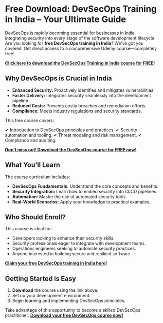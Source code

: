 # Free Download: DevSecOps Training in India – Your Ultimate Guide

DevSecOps is rapidly becoming essential for businesses in India, integrating security into every stage of the software development lifecycle. Are you looking for **free DevSecOps training in India**? We've got you covered. Get direct access to a comprehensive Udemy course—completely free!

[**Click here to download the DevSecOps Training in India course for FREE!**](https://udemywork.com/devsecops-training-in-india)

## Why DevSecOps is Crucial in India

*   **Enhanced Security:** Proactively identifies and mitigates vulnerabilities.
*   **Faster Delivery:** Integrates security seamlessly into the development pipeline.
*   **Reduced Costs:** Prevents costly breaches and remediation efforts.
*   **Compliance:** Meets industry regulations and security standards.

This free course covers:

✔ Introduction to DevSecOps principles and practices.
✔ Security automation and tooling.
✔ Threat modeling and risk management.
✔ Compliance and auditing.

[**Don't miss out! Download the DevSecOps course for FREE now!**](https://udemywork.com/devsecops-training-in-india)

## What You'll Learn

The course curriculum includes:

*   **DevSecOps Fundamentals:** Understand the core concepts and benefits.
*   **Security Integration:** Learn how to embed security into CI/CD pipelines.
*   **Automation:** Master the use of automated security tools.
*   **Real-World Scenarios:** Apply your knowledge to practical examples.

## Who Should Enroll?

This course is ideal for:

*   Developers looking to enhance their security skills.
*   Security professionals eager to integrate with development teams.
*   Operations engineers seeking to automate security practices.
*   Anyone interested in building secure and resilient software.

[**Claim your free DevSecOps training in India here!**](https://udemywork.com/devsecops-training-in-india)

## Getting Started is Easy

1.  **Download** the course using the link above.
2.  Set up your development environment.
3.  Begin learning and implementing DevSecOps principles.

Take advantage of this opportunity to become a skilled DevSecOps practitioner. **[Download your free DevSecOps course now!](https://udemywork.com/devsecops-training-in-india)**
